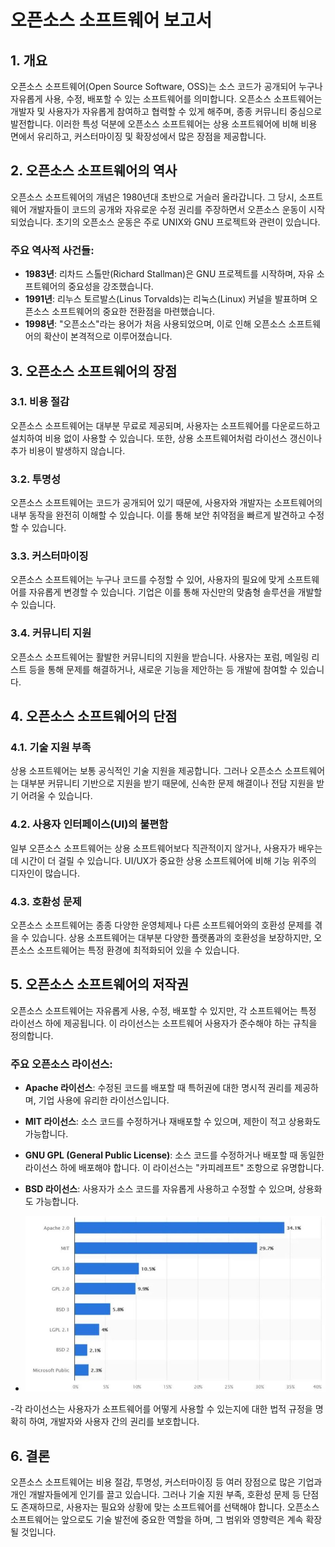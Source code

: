 # 오픈소스 소프트웨어 보고서

## 1. 개요

오픈소스 소프트웨어(Open Source Software, OSS)는 소스 코드가 공개되어 누구나 자유롭게 사용, 수정, 배포할 수 있는 소프트웨어를 의미합니다. 오픈소스 소프트웨어는 개발자 및 사용자가 자유롭게 참여하고 협력할 수 있게 해주며, 종종 커뮤니티 중심으로 발전합니다. 이러한 특성 덕분에 오픈소스 소프트웨어는 상용 소프트웨어에 비해 비용 면에서 유리하고, 커스터마이징 및 확장성에서 많은 장점을 제공합니다.

## 2. 오픈소스 소프트웨어의 역사

오픈소스 소프트웨어의 개념은 1980년대 초반으로 거슬러 올라갑니다. 그 당시, 소프트웨어 개발자들이 코드의 공개와 자유로운 수정 권리를 주장하면서 오픈소스 운동이 시작되었습니다. 초기의 오픈소스 운동은 주로 UNIX와 GNU 프로젝트와 관련이 있습니다.

### 주요 역사적 사건들:
- **1983년**: 리차드 스톨만(Richard Stallman)은 GNU 프로젝트를 시작하며, 자유 소프트웨어의 중요성을 강조했습니다.
- **1991년**: 리누스 토르발스(Linus Torvalds)는 리눅스(Linux) 커널을 발표하며 오픈소스 소프트웨어의 중요한 전환점을 마련했습니다.
- **1998년**: "오픈소스"라는 용어가 처음 사용되었으며, 이로 인해 오픈소스 소프트웨어의 확산이 본격적으로 이루어졌습니다.

## 3. 오픈소스 소프트웨어의 장점


### 3.1. 비용 절감
오픈소스 소프트웨어는 대부분 무료로 제공되며, 사용자는 소프트웨어를 다운로드하고 설치하여 비용 없이 사용할 수 있습니다. 또한, 상용 소프트웨어처럼 라이선스 갱신이나 추가 비용이 발생하지 않습니다.

### 3.2. 투명성
오픈소스 소프트웨어는 코드가 공개되어 있기 때문에, 사용자와 개발자는 소프트웨어의 내부 동작을 완전히 이해할 수 있습니다. 이를 통해 보안 취약점을 빠르게 발견하고 수정할 수 있습니다.

### 3.3. 커스터마이징
오픈소스 소프트웨어는 누구나 코드를 수정할 수 있어, 사용자의 필요에 맞게 소프트웨어를 자유롭게 변경할 수 있습니다. 기업은 이를 통해 자신만의 맞춤형 솔루션을 개발할 수 있습니다.

### 3.4. 커뮤니티 지원
오픈소스 소프트웨어는 활발한 커뮤니티의 지원을 받습니다. 사용자는 포럼, 메일링 리스트 등을 통해 문제를 해결하거나, 새로운 기능을 제안하는 등 개발에 참여할 수 있습니다.

## 4. 오픈소스 소프트웨어의 단점


### 4.1. 기술 지원 부족
상용 소프트웨어는 보통 공식적인 기술 지원을 제공합니다. 그러나 오픈소스 소프트웨어는 대부분 커뮤니티 기반으로 지원을 받기 때문에, 신속한 문제 해결이나 전담 지원을 받기 어려울 수 있습니다.

### 4.2. 사용자 인터페이스(UI)의 불편함
일부 오픈소스 소프트웨어는 상용 소프트웨어보다 직관적이지 않거나, 사용자가 배우는 데 시간이 더 걸릴 수 있습니다. UI/UX가 중요한 상용 소프트웨어에 비해 기능 위주의 디자인이 많습니다.

### 4.3. 호환성 문제
오픈소스 소프트웨어는 종종 다양한 운영체제나 다른 소프트웨어와의 호환성 문제를 겪을 수 있습니다. 상용 소프트웨어는 대부분 다양한 플랫폼과의 호환성을 보장하지만, 오픈소스 소프트웨어는 특정 환경에 최적화되어 있을 수 있습니다.

## 5. 오픈소스 소프트웨어의 저작권

오픈소스 소프트웨어는 자유롭게 사용, 수정, 배포할 수 있지만, 각 소프트웨어는 특정 라이선스 하에 제공됩니다. 이 라이선스는 소프트웨어 사용자가 준수해야 하는 규칙을 정의합니다.

### 주요 오픈소스 라이선스:
- **Apache 라이선스**: 수정된 코드를 배포할 때 특허권에 대한 명시적 권리를 제공하며, 기업 사용에 유리한 라이선스입니다.
- **MIT 라이선스**: 소스 코드를 수정하거나 재배포할 수 있으며, 제한이 적고 상용화도 가능합니다.
- **GNU GPL (General Public License)**: 소스 코드를 수정하거나 배포할 때 동일한 라이선스 하에 배포해야 합니다. 이 라이선스는 "카피레프트" 조항으로 유명합니다.
- **BSD 라이선스**: 사용자가 소스 코드를 자유롭게 사용하고 수정할 수 있으며, 상용화도 가능합니다.

- ![Image](data.JPG)

  
-각 라이선스는 사용자가 소프트웨어를 어떻게 사용할 수 있는지에 대한 법적 규정을 명확히 하여, 개발자와 사용자 간의 권리를 보호합니다.

## 6. 결론

오픈소스 소프트웨어는 비용 절감, 투명성, 커스터마이징 등 여러 장점으로 많은 기업과 개인 개발자들에게 인기를 끌고 있습니다. 그러나 기술 지원 부족, 호환성 문제 등 단점도 존재하므로, 사용자는 필요와 상황에 맞는 소프트웨어를 선택해야 합니다. 오픈소스 소프트웨어는 앞으로도 기술 발전에 중요한 역할을 하며, 그 범위와 영향력은 계속 확장될 것입니다.


